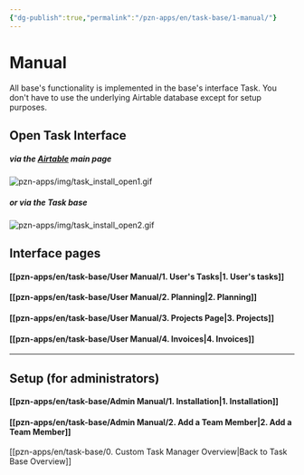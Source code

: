 ```yaml
---
{"dg-publish":true,"permalink":"/pzn-apps/en/task-base/1-manual/"}
---
```


# Manual

All base's functionality is implemented in the base's interface Task. 
You don't have to use the underlying Airtable database except for setup purposes.

## Open Task Interface

##### via the [Airtable](airtable.com) main page 
![pzn-apps/img/task_install_open1.gif](/img/user/pzn-apps/img/task_install_open1.gif)


##### or via the Task base 
![pzn-apps/img/task_install_open2.gif](/img/user/pzn-apps/img/task_install_open2.gif)


## Interface pages
#### [[pzn-apps/en/task-base/User Manual/1. User's Tasks\|1. User's tasks]]
#### [[pzn-apps/en/task-base/User Manual/2. Planning\|2. Planning]]
#### [[pzn-apps/en/task-base/User Manual/3. Projects Page\|3. Projects]]
#### [[pzn-apps/en/task-base/User Manual/4. Invoices\|4. Invoices]]


---
## Setup (for administrators)
#### [[pzn-apps/en/task-base/Admin Manual/1. Installation\|1. Installation]]
#### [[pzn-apps/en/task-base/Admin Manual/2. Add a Team Member\|2. Add a Team Member]]

[[pzn-apps/en/task-base/0. Custom Task Manager Overview\|Back to Task Base Overview]]



